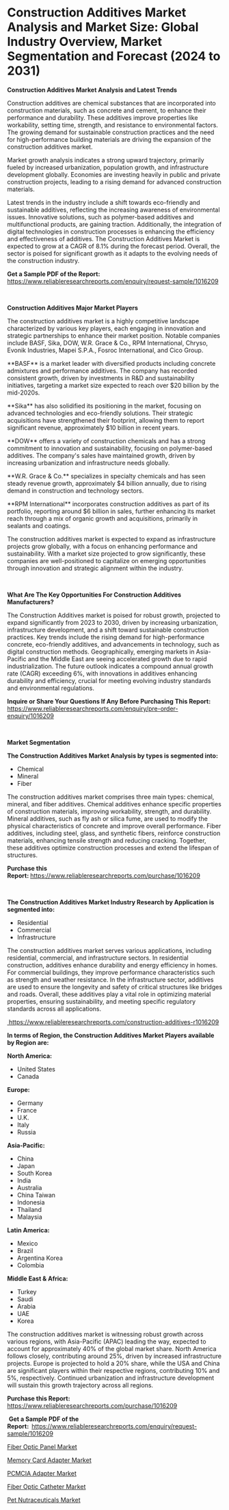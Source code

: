 <p><h1>Construction Additives Market Analysis and Market Size: Global Industry Overview, Market Segmentation and Forecast (2024 to 2031)</h1></p><p><strong>Construction Additives Market Analysis and Latest Trends</strong></p>
<p><p>Construction additives are chemical substances that are incorporated into construction materials, such as concrete and cement, to enhance their performance and durability. These additives improve properties like workability, setting time, strength, and resistance to environmental factors. The growing demand for sustainable construction practices and the need for high-performance building materials are driving the expansion of the construction additives market.</p><p>Market growth analysis indicates a strong upward trajectory, primarily fueled by increased urbanization, population growth, and infrastructure development globally. Economies are investing heavily in public and private construction projects, leading to a rising demand for advanced construction materials.</p><p>Latest trends in the industry include a shift towards eco-friendly and sustainable additives, reflecting the increasing awareness of environmental issues. Innovative solutions, such as polymer-based additives and multifunctional products, are gaining traction. Additionally, the integration of digital technologies in construction processes is enhancing the efficiency and effectiveness of additives. The Construction Additives Market is expected to grow at a CAGR of 8.1% during the forecast period. Overall, the sector is poised for significant growth as it adapts to the evolving needs of the construction industry.</p></p>
<p><strong>Get a Sample PDF of the Report:&nbsp;</strong> <a href="https://www.reliableresearchreports.com/enquiry/request-sample/1016209?utm_campaign=8&utm_medium=2&utm_source=Github&utm_content=ia&utm_term=30092024&utm_id=construction-additives">https://www.reliableresearchreports.com/enquiry/request-sample/1016209</a></p>
<p>&nbsp;</p>
<p><strong>Construction Additives Major Market Players</strong></p>
<p><p>The construction additives market is a highly competitive landscape characterized by various key players, each engaging in innovation and strategic partnerships to enhance their market position. Notable companies include BASF, Sika, DOW, W.R. Grace & Co., RPM International, Chryso, Evonik Industries, Mapei S.P.A., Fosroc International, and Cico Group.</p><p>**BASF** is a market leader with diversified products including concrete admixtures and performance additives. The company has recorded consistent growth, driven by investments in R&D and sustainability initiatives, targeting a market size expected to reach over $20 billion by the mid-2020s.</p><p>**Sika** has also solidified its positioning in the market, focusing on advanced technologies and eco-friendly solutions. Their strategic acquisitions have strengthened their footprint, allowing them to report significant revenue, approximately $10 billion in recent years.</p><p>**DOW** offers a variety of construction chemicals and has a strong commitment to innovation and sustainability, focusing on polymer-based additives. The company's sales have maintained growth, driven by increasing urbanization and infrastructure needs globally.</p><p>**W.R. Grace & Co.** specializes in specialty chemicals and has seen steady revenue growth, approximately $4 billion annually, due to rising demand in construction and technology sectors.</p><p>**RPM International** incorporates construction additives as part of its portfolio, reporting around $6 billion in sales, further enhancing its market reach through a mix of organic growth and acquisitions, primarily in sealants and coatings.</p><p>The construction additives market is expected to expand as infrastructure projects grow globally, with a focus on enhancing performance and sustainability. With a market size projected to grow significantly, these companies are well-positioned to capitalize on emerging opportunities through innovation and strategic alignment within the industry.</p></p>
<p>&nbsp;</p>
<p><strong>What Are The Key Opportunities For Construction Additives Manufacturers?</strong></p>
<p><p>The Construction Additives market is poised for robust growth, projected to expand significantly from 2023 to 2030, driven by increasing urbanization, infrastructure development, and a shift toward sustainable construction practices. Key trends include the rising demand for high-performance concrete, eco-friendly additives, and advancements in technology, such as digital construction methods. Geographically, emerging markets in Asia-Pacific and the Middle East are seeing accelerated growth due to rapid industrialization. The future outlook indicates a compound annual growth rate (CAGR) exceeding 6%, with innovations in additives enhancing durability and efficiency, crucial for meeting evolving industry standards and environmental regulations.</p></p>
<p><strong>Inquire or Share Your Questions If Any Before Purchasing This Report:</strong> <a href="https://www.reliableresearchreports.com/enquiry/pre-order-enquiry/1016209?utm_campaign=8&utm_medium=2&utm_source=Github&utm_content=ia&utm_term=30092024&utm_id=construction-additives">https://www.reliableresearchreports.com/enquiry/pre-order-enquiry/1016209</a></p>
<p>&nbsp;</p>
<p><strong>Market Segmentation</strong></p>
<p><strong>The Construction Additives Market Analysis by types is segmented into:</strong></p>
<p><ul><li>Chemical</li><li>Mineral</li><li>Fiber</li></ul></p>
<p><p>The construction additives market comprises three main types: chemical, mineral, and fiber additives. Chemical additives enhance specific properties of construction materials, improving workability, strength, and durability. Mineral additives, such as fly ash or silica fume, are used to modify the physical characteristics of concrete and improve overall performance. Fiber additives, including steel, glass, and synthetic fibers, reinforce construction materials, enhancing tensile strength and reducing cracking. Together, these additives optimize construction processes and extend the lifespan of structures.</p></p>
<p><strong>Purchase this Report:&nbsp;</strong><a href="https://www.reliableresearchreports.com/purchase/1016209?utm_campaign=8&utm_medium=2&utm_source=Github&utm_content=ia&utm_term=30092024&utm_id=construction-additives">https://www.reliableresearchreports.com/purchase/1016209</a></p>
<p>&nbsp;</p>
<p><strong>The Construction Additives Market Industry Research by Application is segmented into:</strong></p>
<p><ul><li>Residential</li><li>Commercial</li><li>Infrastructure</li></ul></p>
<p><p>The construction additives market serves various applications, including residential, commercial, and infrastructure sectors. In residential construction, additives enhance durability and energy efficiency in homes. For commercial buildings, they improve performance characteristics such as strength and weather resistance. In the infrastructure sector, additives are used to ensure the longevity and safety of critical structures like bridges and roads. Overall, these additives play a vital role in optimizing material properties, ensuring sustainability, and meeting specific regulatory standards across all applications.</p></p>
<p><a href="https://www.reliableresearchreports.com/construction-additives-r1016209?utm_campaign=8&utm_medium=2&utm_source=Github&utm_content=ia&utm_term=30092024&utm_id=construction-additives">&nbsp;https://www.reliableresearchreports.com/construction-additives-r1016209</a></p>
<p><strong>In terms of Region, the Construction Additives Market Players available by Region are:</strong></p>
<p>
    <p> <strong> North America: </strong>
        <ul>
            <li>United States</li>
            <li>Canada</li>
        </ul>
        </p> 
    <p> <strong> Europe: </strong>
        <ul>
            <li>Germany</li>
            <li>France</li>
            <li>U.K.</li>
            <li>Italy</li>
            <li>Russia</li>
        </ul>
        </p> 
    <p> <strong> Asia-Pacific: </strong>
        <ul>
            <li>China</li>
            <li>Japan</li>
            <li>South Korea</li>
            <li>India</li>
            <li>Australia</li>
            <li>China Taiwan</li>
            <li>Indonesia</li>
            <li>Thailand</li>
            <li>Malaysia</li>
        </ul>
        </p> 
    <p> <strong> Latin America: </strong>
        <ul>
            <li>Mexico</li>
            <li>Brazil</li>
            <li>Argentina Korea</li>
            <li>Colombia</li>
        </ul>
        </p> 
    <p> <strong> Middle East & Africa: </strong>
        <ul>
            <li>Turkey</li>
            <li>Saudi</li>
            <li>Arabia</li>
            <li>UAE</li>
            <li>Korea</li>
        </ul>
    </p>
    </p>
<p><p>The construction additives market is witnessing robust growth across various regions, with Asia-Pacific (APAC) leading the way, expected to account for approximately 40% of the global market share. North America follows closely, contributing around 25%, driven by increased infrastructure projects. Europe is projected to hold a 20% share, while the USA and China are significant players within their respective regions, contributing 10% and 5%, respectively. Continued urbanization and infrastructure development will sustain this growth trajectory across all regions.</p></p>
<p><strong>Purchase this Report: </strong><a href="https://www.reliableresearchreports.com/purchase/1016209?utm_campaign=8&utm_medium=2&utm_source=Github&utm_content=ia&utm_term=30092024&utm_id=construction-additives">https://www.reliableresearchreports.com/purchase/1016209</a></p>
<p>&nbsp;<strong>Get a Sample PDF of the Report:&nbsp;&nbsp;</strong><a href="https://www.reliableresearchreports.com/enquiry/request-sample/1016209?utm_campaign=8&utm_medium=2&utm_source=Github&utm_content=ia&utm_term=30092024&utm_id=construction-additives">https://www.reliableresearchreports.com/enquiry/request-sample/1016209</a></p>
<p><strong></strong></p>
<p><p><a href="https://www.linkedin.com/pulse/fiber-optic-panel-market-trends-detailed-study-its-segmentation-oovme?utm_campaign=8&utm_medium=2&utm_source=Github&utm_content=ia&utm_term=30092024&utm_id=construction-additives">Fiber Optic Panel Market</a></p><p><a href="https://issuu.com/reportprime-2/docs/memory-card-adapter-market-size-203_244038a34ffc32?utm_campaign=8&utm_medium=2&utm_source=Github&utm_content=ia&utm_term=30092024&utm_id=construction-additives">Memory Card Adapter Market</a></p><p><a href="https://issuu.com/reportprime-2/docs/pcmcia-adapter-market-size-2030.ppt_f019ff80cd461e?utm_campaign=8&utm_medium=2&utm_source=Github&utm_content=ia&utm_term=30092024&utm_id=construction-additives">PCMCIA Adapter Market</a></p><p><a href="https://www.linkedin.com/pulse/global-fiber-optic-catheter-market-projected-grow-cagr-73-zs6uf?utm_campaign=8&utm_medium=2&utm_source=Github&utm_content=ia&utm_term=30092024&utm_id=construction-additives">Fiber Optic Catheter Market</a></p><p><a href="https://github.com/AshikRahman665/Market-Research-Report-List-1/blob/main/pet-nutraceuticals-market.md?utm_campaign=8&utm_medium=2&utm_source=Github&utm_content=ia&utm_term=30092024&utm_id=construction-additives">Pet Nutraceuticals Market</a></p></p>